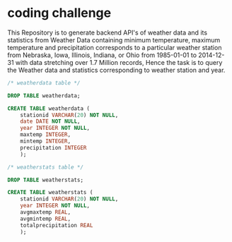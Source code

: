 # coding challenge

This Repository is to generate backend API's of weather data and its statistics from Weather Data containing minimum temperature, maximum temperature and precipitation corresponds to a particular weather station from Nebraska, Iowa, Illinois, Indiana, or Ohio from 1985-01-01 to 2014-12-31 with data stretching over 1.7 Million records, Hence the task is to query the Weather data and statistics corresponding to weather station and year.

```sql
/* weatherdata table */

DROP TABLE weatherdata;

CREATE TABLE weatherdata (
    stationid VARCHAR(20) NOT NULL,
    date DATE NOT NULL,
    year INTEGER NOT NULL,
    maxtemp INTEGER,
    mintemp INTEGER,
    precipitation INTEGER
    );

/* weatherstats table */

DROP TABLE weatherstats;

CREATE TABLE weatherstats (
    stationid VARCHAR(20) NOT NULL,
    year INTEGER NOT NULL,
    avgmaxtemp REAL,
    avgmintemp REAL,
    totalprecipitation REAL
    );
```
